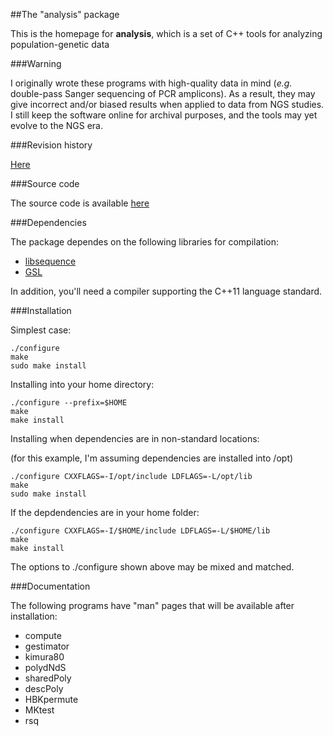 ##The "analysis" package

This is the homepage for __analysis__, which is a set of C++ tools for analyzing population-genetic data

###Warning

I originally wrote these programs with high-quality data in mind (_e.g._ double-pass Sanger sequencing of PCR amplicons).  As a result, they may give incorrect and/or biased results when applied to data from NGS studies.  I still keep the software online for archival purposes, and the tools may yet evolve to the NGS era.

###Revision history

[Here](REVISION_HISTORY.md)

###Source code

The source code is available [here](https://github.com/molpopgen/analysis)

###Dependencies 

The package dependes on the following libraries for compilation:

* [libsequence](http://molpopgen.github.io/libsequence)
* [GSL](http://gnu.org/software/gsl)

In addition, you'll need a compiler supporting the C++11 language standard.

###Installation

Simplest case:

```
./configure
make
sudo make install
```

Installing into your home directory:

```
./configure --prefix=$HOME
make
make install
```

Installing when dependencies are in non-standard locations:

(for this example, I'm assuming dependencies are installed into /opt)

```
./configure CXXFLAGS=-I/opt/include LDFLAGS=-L/opt/lib
make 
sudo make install
```

If the depdendencies are in your home folder:

```
./configure CXXFLAGS=-I/$HOME/include LDFLAGS=-L/$HOME/lib
make 
make install
```

The options to ./configure shown above may be mixed and matched.

###Documentation

The following programs have "man" pages that will be available after installation:

* compute
* gestimator
* kimura80
* polydNdS
* sharedPoly
* descPoly
* HBKpermute
* MKtest
* rsq


